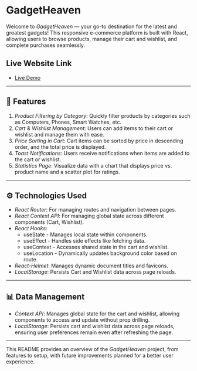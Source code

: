 # GadgetHeaven

Welcome to *GadgetHeaven* — your go-to destination for the latest and greatest gadgets! This responsive e-commerce platform is built with React, allowing users to browse products, manage their cart and wishlist, and complete purchases seamlessly.

## Live Website Link
- [Live Demo](https://giddy-engine.surge.sh/)

---

## 🚀 Features

1. *Product Filtering by Category*: Quickly filter products by categories such as Computers, Phones, Smart Watches, etc.
2. *Cart & Wishlist Management*: Users can add items to their cart or wishlist and manage them with ease.
3. *Price Sorting in Cart*: Cart items can be sorted by price in descending order, and the total price is displayed.
4. *Toast Notifications*: Users receive notifications when items are added to the cart or wishlist.
5. *Statistics Page*: Visualize data with a chart that displays price vs. product name and a scatter plot for ratings.


---

## ⚙ Technologies Used

- *React Router*: For managing routes and navigation between pages.
- *React Context API*: For managing global state across different components (Cart, Wishlist).
- *React Hooks*:
  - useState - Manages local state within components.
  - useEffect - Handles side effects like fetching data.
  - useContext - Accesses shared state in the cart and wishlist.
  - useLocation - Dynamically updates background color based on route.
- *React-Helmet*: Manages dynamic document titles and favicons.
- *LocalStorage*: Persists Cart and Wishlist data across page reloads.

---

## 📊 Data Management

- *Context API*: Manages global state for the cart and wishlist, allowing components to access and update without prop drilling.
- *LocalStorage*: Persists cart and wishlist data across page reloads, ensuring user preferences remain even after refreshing the page.

---


This README provides an overview of the *GadgetHeaven* project, from features to setup, with future improvements planned for a better user experience.
